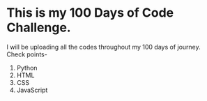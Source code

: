 # This is my 100 Days of Code Challenge. 
I will be uploading all the codes throughout my 100 days of journey.  
Check points-  
1. Python  
2. HTML  
3. CSS  
4. JavaScript  
